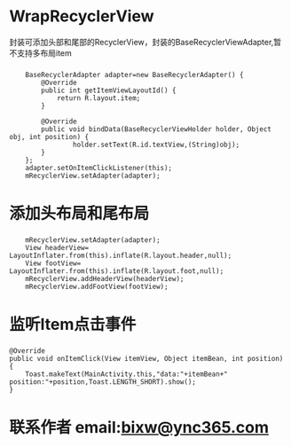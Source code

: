 # WrapRecyclerView
封装可添加头部和尾部的RecyclerView，封装的BaseRecyclerViewAdapter,暂不支持多布局item

###
        BaseRecyclerAdapter adapter=new BaseRecyclerAdapter() {
            @Override
            public int getItemViewLayoutId() {
                return R.layout.item;
            }

            @Override
            public void bindData(BaseRecyclerViewHolder holder, Object obj, int position) {
                    holder.setText(R.id.textView,(String)obj);
            }
        };
        adapter.setOnItemClickListener(this);
        mRecyclerView.setAdapter(adapter);
###


# 添加头布局和尾布局
###
        mRecyclerView.setAdapter(adapter);
        View headerView= LayoutInflater.from(this).inflate(R.layout.header,null);
        View footView= LayoutInflater.from(this).inflate(R.layout.foot,null);
        mRecyclerView.addHeaderView(headerView);
        mRecyclerView.addFootView(footView);
###

# 监听Item点击事件
###
    @Override
    public void onItemClick(View itemView, Object itemBean, int position) {
        Toast.makeText(MainActivity.this,"data:"+itemBean+"    position:"+position,Toast.LENGTH_SHORT).show();
    }
###

# 联系作者  email:bixw@ync365.com
